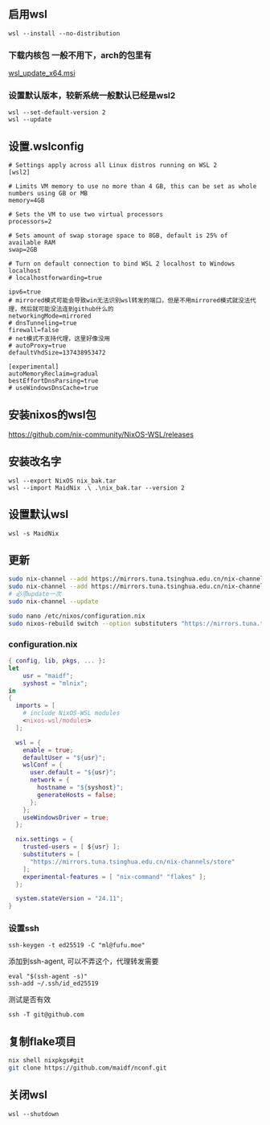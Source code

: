## 启用wsl
```
wsl --install --no-distribution
```

### 下载内核包 一般不用下，arch的包里有  
[wsl_update_x64.msi](https://wslstorestorage.blob.core.windows.net/wslblob/wsl_update_x64.msi)


### 设置默认版本，较新系统一般默认已经是wsl2  
```
wsl --set-default-version 2
wsl --update
```

## 设置.wslconfig
```.wslconfig
# Settings apply across all Linux distros running on WSL 2
[wsl2]

# Limits VM memory to use no more than 4 GB, this can be set as whole numbers using GB or MB
memory=4GB

# Sets the VM to use two virtual processors
processors=2

# Sets amount of swap storage space to 8GB, default is 25% of available RAM
swap=2GB

# Turn on default connection to bind WSL 2 localhost to Windows localhost
# localhostforwarding=true

ipv6=true
# mirrored模式可能会导致win无法识别wsl转发的端口，但是不用mirrored模式就没法代理，然后就可能没法连到github什么的
networkingMode=mirrored
# dnsTunneling=true
firewall=false
# net模式不支持代理，这里好像没用
# autoProxy=true
defaultVhdSize=137438953472

[experimental]
autoMemoryReclaim=gradual
bestEffortDnsParsing=true
# useWindowsDnsCache=true
```

## 安装nixos的wsl包
https://github.com/nix-community/NixOS-WSL/releases

## 安装改名字
```
wsl --export NixOS nix_bak.tar
wsl --import MaidNix .\ .\nix_bak.tar --version 2
```

## 设置默认wsl
```
wsl -s MaidNix
```

## 更新
```bash
sudo nix-channel --add https://mirrors.tuna.tsinghua.edu.cn/nix-channels/nixos-24.11/nixexprs.tar.xz nixos
sudo nix-channel --add https://mirrors.tuna.tsinghua.edu.cn/nix-channels/nixpkgs-unstable/nixexprs.tar.xz nixpkgs
# 必须update一次
sudo nix-channel --update

sudo nano /etc/nixos/configuration.nix
sudo nixos-rebuild switch --option substituters "https://mirrors.tuna.tsinghua.edu.cn/nix-channels/store"
```

### configuration.nix
```configuration.nix
{ config, lib, pkgs, ... }:
let
    usr = "maidf";
    syshost = "mlnix";
in
{
  imports = [
    # include NixOS-WSL modules
    <nixos-wsl/modules>
  ];

  wsl = {
    enable = true;
    defaultUser = "${usr}";
    wslConf = {
      user.default = "${usr}";
      network = {
        hostname = "${syshost}";
        generateHosts = false;
      };
    };
    useWindowsDriver = true;
  };

  nix.settings = {
    trusted-users = [ ${usr} ];
    substituters = [
      "https://mirrors.tuna.tsinghua.edu.cn/nix-channels/store"
    ];
    experimental-features = [ "nix-command" "flakes" ];
  };

  system.stateVersion = "24.11";
}
```

### 设置ssh
```
ssh-keygen -t ed25519 -C "ml@fufu.moe"
```

添加到ssh-agent, 可以不弄这个，代理转发需要
```
eval "$(ssh-agent -s)"
ssh-add ~/.ssh/id_ed25519
```

测试是否有效
```
ssh -T git@github.com
```


## 复制flake项目
```bash
nix shell nixpkgs#git
git clone https://github.com/maidf/nconf.git
```



## 关闭wsl
```
wsl --shutdown
```
